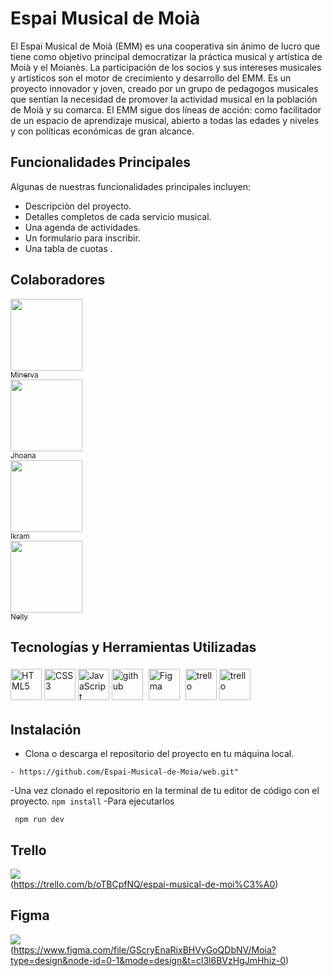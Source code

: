 ## <h1>Espai Musical de Moià</h1>
<p>El Espai Musical de Moià (EMM) es una cooperativa sin ánimo de lucro que tiene como objetivo principal democratizar la práctica musical y artística de Moià y el Moianès. La participación de los socios y sus intereses musicales y artísticos son el motor de crecimiento y desarrollo del EMM. Es un proyecto innovador y joven, creado por un grupo de pedagogos musicales que sentían la necesidad de promover la actividad musical en la población de Moià y su comarca. El EMM sigue dos líneas de acción: como facilitador de un espacio de aprendizaje musical, abierto a todas las edades y niveles y con políticas económicas de gran alcance.</p>

## Funcionalidades Principales
Algunas de nuestras funcionalidades principales incluyen:
- Descripciòn del proyecto.
- Detalles completos de cada servicio musical.
- Una agenda de actividades.
- Un formulario para inscribir.
- Una tabla de cuotas .

## Colaboradores

   [<img src="https://avatars.githubusercontent.com/u/126767503?v=4" width=115><br><sub>Minerva</sub>](https://github.com/Minerva1922)<br>
   [<img src="https://avatars.githubusercontent.com/u/126072279?v=4" width=115><br><sub>Jhoana</sub>](https://github.com/JhoanaVicente)<br>
   [<img src="https://avatars.githubusercontent.com/u/126071398?v=4" width=115><br><sub>Ikram</sub>](https://github.com/ikramadam)<br>
   [<img src="https://avatars.githubusercontent.com/u/126768083?v=4" width=115><br><sub>Nelly</sub>](https://github.com/NellyKaykay)
 


## Tecnologías y Herramientas Utilizadas
<div align=""> 
<img src="https://profilinator.rishav.dev/skills-assets/html5-original-wordmark.svg" alt="HTML5" height="50" />  
<img src="https://profilinator.rishav.dev/skills-assets/css3-original-wordmark.svg" alt="CSS3" height="50" />  
<img src="https://profilinator.rishav.dev/skills-assets/javascript-original.svg" alt="JavaScript" height="50" />
<img src="https://cdn-icons-png.flaticon.com/512/25/25231.png" alt="github" width="50" heigth="50"/>
<img style="margin: 5px" src="https://profilinator.rishav.dev/skills-assets/figma-icon.svg" alt="Figma" height="50" />
<img src="https://w7.pngwing.com/pngs/115/721/png-transparent-trello-social-icons-icon.png" alt="trello" width="50" heigth="50"/>
<img src="https://upload.wikimedia.org/wikipedia/commons/1/1b/Svelte_Logo.svg" alt="trello" width="50" heigth="50"/>
</div>

## Instalación
- Clona o descarga el repositorio del proyecto en tu máquina local.
```
- https://github.com/Espai-Musical-de-Moia/web.git"
```
 -Una vez clonado el repositorio en la terminal de tu editor de código con el proyecto.
``
npm install
``
 -Para ejecutarlos
```
 npm run dev
```
## Trello
<img src="C:\Users\fundacion\Pictures\Camera Roll\Nueva carpeta\FIGMA.png"><br>
(https://trello.com/b/oTBCpfNQ/espai-musical-de-moi%C3%A0)

## Figma
<img src="C:\Users\fundacion\Pictures\figma1.png"><br>
(https://www.figma.com/file/GScryEnaRixBHVyGoQDbNV/Moia?type=design&node-id=0-1&mode=design&t=cl3l6BVzHgJmHhiz-0)






